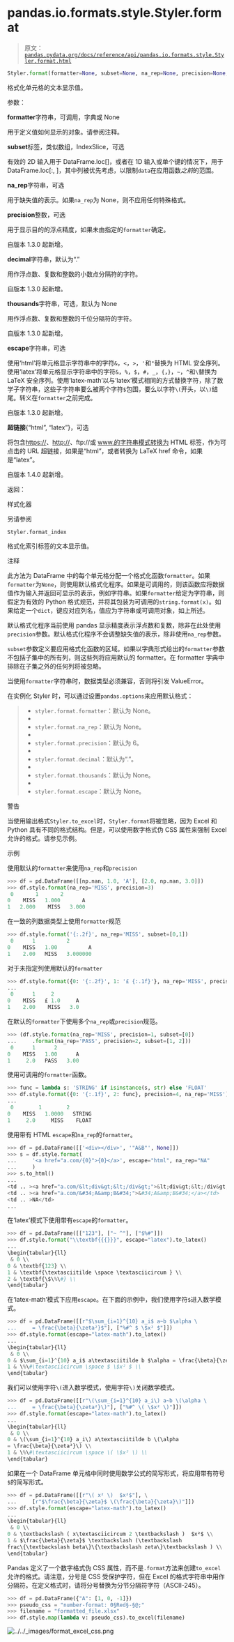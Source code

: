 # pandas.io.formats.style.Styler.format

> 原文：[`pandas.pydata.org/docs/reference/api/pandas.io.formats.style.Styler.format.html`](https://pandas.pydata.org/docs/reference/api/pandas.io.formats.style.Styler.format.html)

```py
Styler.format(formatter=None, subset=None, na_rep=None, precision=None, decimal='.', thousands=None, escape=None, hyperlinks=None)
```

格式化单元格的文本显示值。

参数：

**formatter**字符串，可调用，字典或 None

用于定义值如何显示的对象。请参阅注释。

**subset**标签，类似数组，IndexSlice，可选

有效的 2D 输入用于 DataFrame.loc[<subset>]，或者在 1D 输入或单个键的情况下，用于 DataFrame.loc[:, <subset>]，其中列被优先考虑，以限制`data`在应用函数*之前*的范围。

**na_rep**字符串，可选

用于缺失值的表示。如果`na_rep`为 None，则不应用任何特殊格式。

**precision**整数，可选

用于显示目的的浮点精度，如果未由指定的`formatter`确定。

自版本 1.3.0 起新增。

**decimal**字符串，默认为“.”

用作浮点数、复数和整数的小数点分隔符的字符。

自版本 1.3.0 起新增。

**thousands**字符串，可选，默认为 None

用作浮点数、复数和整数的千位分隔符的字符。

自版本 1.3.0 起新增。

**escape**字符串，可选

使用‘html’将单元格显示字符串中的字符`&`，`<`，`>`，`'`和`"`替换为 HTML 安全序列。使用‘latex’将单元格显示字符串中的字符`&`，`%`，`$`，`#`，`_`，`{`，`}`，`~`，`^`和`\`替换为 LaTeX 安全序列。使用‘latex-math’以与‘latex’模式相同的方式替换字符，除了数学子字符串，这些子字符串要么被两个字符`$`包围，要么以字符`\(`开头，以`\)`结尾。转义在`formatter`之前完成。

自版本 1.3.0 起新增。

**超链接**{“html”, “latex”}，可选

将包含[https://](https://)、[http://](http://)、ftp://或 www.的字符串模式转换为 HTML <a>标签，作为可点击的 URL 超链接，如果是“html”，或者转换为 LaTeX href 命令，如果是“latex”。

自版本 1.4.0 起新增。

返回：

样式化器

另请参阅

`Styler.format_index`

格式化索引标签的文本显示值。

注释

此方法为 DataFrame 中的每个单元格分配一个格式化函数`formatter`。如果`formatter`为`None`，则使用默认格式化程序。如果是可调用的，则该函数应将数据值作为输入并返回可显示的表示，例如字符串。如果`formatter`给定为字符串，则假定为有效的 Python 格式规范，并将其包装为可调用的`string.format(x)`。如果给定一个`dict`，键应对应列名，值应为字符串或可调用对象，如上所述。

默认格式化程序当前使用 pandas 显示精度表示浮点数和复数，除非在此处使用`precision`参数。默认格式化程序不会调整缺失值的表示，除非使用`na_rep`参数。

`subset`参数定义要应用格式化函数的区域。如果以字典形式给出的`formatter`参数不包括子集中的所有列，则这些列将应用默认的 formatter。在 formatter 字典中排除在子集之外的任何列将被忽略。

当使用`formatter`字符串时，数据类型必须兼容，否则将引发 ValueError。

在实例化 Styler 时，可以通过设置`pandas.options`来应用默认格式：

> +   `styler.format.formatter`：默认为 None。
> +   
> +   `styler.format.na_rep`：默认为 None。
> +   
> +   `styler.format.precision`：默认为 6。
> +   
> +   `styler.format.decimal`：默认为“.”。
> +   
> +   `styler.format.thousands`：默认为 None。
> +   
> +   `styler.format.escape`：默认为 None。

警告

当使用输出格式`Styler.to_excel`时，`Styler.format`将被忽略，因为 Excel 和 Python 具有不同的格式结构。但是，可以使用数字格式伪 CSS 属性来强制 Excel 允许的格式。请参见示例。

示例

使用默认的`formatter`来使用`na_rep`和`precision`

```py
>>> df = pd.DataFrame([[np.nan, 1.0, 'A'], [2.0, np.nan, 3.0]])
>>> df.style.format(na_rep='MISS', precision=3)  
 0       1       2
0    MISS   1.000       A
1   2.000    MISS   3.000 
```

在一致的列数据类型上使用`formatter`规范

```py
>>> df.style.format('{:.2f}', na_rep='MISS', subset=[0,1])  
 0      1          2
0    MISS   1.00          A
1    2.00   MISS   3.000000 
```

对于未指定列使用默认的`formatter`

```py
>>> df.style.format({0: '{:.2f}', 1: '£ {:.1f}'}, na_rep='MISS', precision=1)
...  
 0      1     2
0    MISS   £ 1.0     A
1    2.00    MISS   3.0 
```

在默认的`formatter`下使用多个`na_rep`或`precision`规范。

```py
>>> (df.style.format(na_rep='MISS', precision=1, subset=[0])
...     .format(na_rep='PASS', precision=2, subset=[1, 2]))  
 0      1      2
0    MISS   1.00      A
1     2.0   PASS   3.00 
```

使用可调用的`formatter`函数。

```py
>>> func = lambda s: 'STRING' if isinstance(s, str) else 'FLOAT'
>>> df.style.format({0: '{:.1f}', 2: func}, precision=4, na_rep='MISS')
...  
 0        1        2
0    MISS   1.0000   STRING
1     2.0     MISS    FLOAT 
```

使用带有 HTML `escape`和`na_rep`的`formatter`。

```py
>>> df = pd.DataFrame([['<div></div>', '"A&B"', None]])
>>> s = df.style.format(
...     '<a href="a.com/{0}">{0}</a>', escape="html", na_rep="NA"
...     )
>>> s.to_html()  
...
<td .. ><a href="a.com/&lt;div&gt;&lt;/div&gt;">&lt;div&gt;&lt;/div&gt;</a></td>
<td .. ><a href="a.com/&#34;A&amp;B&#34;">&#34;A&amp;B&#34;</a></td>
<td .. >NA</td>
... 
```

在‘latex’模式下使用带有`escape`的`formatter`。

```py
>>> df = pd.DataFrame([["123"], ["~ ^"], ["$%#"]])
>>> df.style.format("\\textbf{{{}}}", escape="latex").to_latex()
...  
\begin{tabular}{ll}
 & 0 \\
0 & \textbf{123} \\
1 & \textbf{\textasciitilde \space \textasciicircum } \\
2 & \textbf{\$\%\#} \\
\end{tabular} 
```

在‘latex-math’模式下应用`escape`。在下面的示例中，我们使用字符`$`进入数学模式。

```py
>>> df = pd.DataFrame([[r"$\sum_{i=1}^{10} a_i$ a~b $\alpha \
...     = \frac{\beta}{\zeta²}$"], ["%#^ $ \$x² $"]])
>>> df.style.format(escape="latex-math").to_latex()
...  
\begin{tabular}{ll}
 & 0 \\
0 & $\sum_{i=1}^{10} a_i$ a\textasciitilde b $\alpha = \frac{\beta}{\zeta²}$ \\
1 & \%\#\textasciicircum \space $ \$x² $ \\
\end{tabular} 
```

我们可以使用字符`\(`进入数学模式，使用字符`\)`关闭数学模式。

```py
>>> df = pd.DataFrame([[r"\(\sum_{i=1}^{10} a_i\) a~b \(\alpha \
...     = \frac{\beta}{\zeta²}\)"], ["%#^ \( \$x² \)"]])
>>> df.style.format(escape="latex-math").to_latex()
...  
\begin{tabular}{ll}
 & 0 \\
0 & \(\sum_{i=1}^{10} a_i\) a\textasciitilde b \(\alpha
= \frac{\beta}{\zeta²}\) \\
1 & \%\#\textasciicircum \space \( \$x² \) \\
\end{tabular} 
```

如果在一个 DataFrame 单元格中同时使用数学公式的简写形式，将应用带有符号`$`的简写形式。

```py
>>> df = pd.DataFrame([[r"\( x² \)  $x²$"], \
...     [r"$\frac{\beta}{\zeta}$ \(\frac{\beta}{\zeta}\)"]])
>>> df.style.format(escape="latex-math").to_latex()
...  
\begin{tabular}{ll}
 & 0 \\
0 & \textbackslash ( x\textasciicircum 2 \textbackslash )  $x²$ \\
1 & $\frac{\beta}{\zeta}$ \textbackslash (\textbackslash
frac\{\textbackslash beta\}\{\textbackslash zeta\}\textbackslash ) \\
\end{tabular} 
```

Pandas 定义了一个数字格式伪 CSS 属性，而不是`.format`方法来创建`to_excel`允许的格式。请注意，分号是 CSS 受保护字符，但在 Excel 的格式字符串中用作分隔符。在定义格式时，请将分号替换为分节分隔符字符（ASCII-245）。

```py
>>> df = pd.DataFrame({"A": [1, 0, -1]})
>>> pseudo_css = "number-format: 0§Red§-§@;"
>>> filename = "formatted_file.xlsx"
>>> df.style.map(lambda v: pseudo_css).to_excel(filename) 
```

![../../_images/format_excel_css.png](img/72b07913880385bb91eab0f51fad2292.png)

